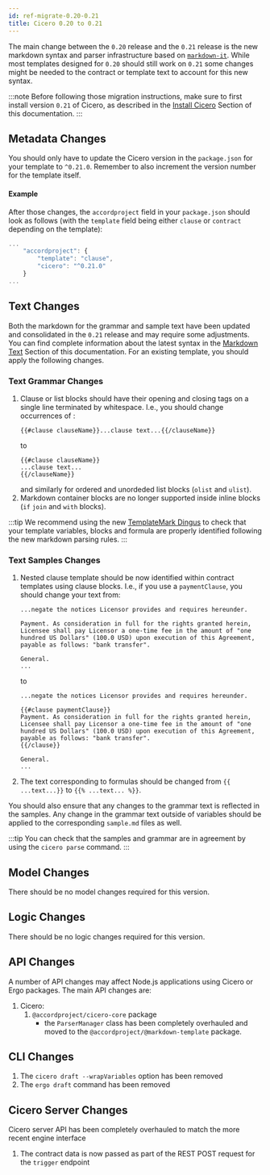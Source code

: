 ```yaml
---
id: ref-migrate-0.20-0.21
title: Cicero 0.20 to 0.21
---
```


The main change between the `0.20` release and the `0.21` release is the new markdown syntax and parser infrastructure based on [`markdown-it`](https://github.com/markdown-it/markdown-it). While most templates designed for `0.20` should still work on `0.21` some changes might be needed to the contract or template text to account for this new syntax.

:::note
Before following those migration instructions, make sure to first install version `0.21` of Cicero, as described in the [Install Cicero](started-installation) Section of this documentation.
:::

## Metadata Changes

You should only have to update the Cicero version in the `package.json` for your template to `^0.21.0`. Remember to also increment the version number for the template itself.

#### Example

After those changes, the `accordproject` field in your `package.json` should look as follows (with the `template` field being either `clause` or `contract` depending on the template):
```js
...
    "accordproject": {
        "template": "clause",
        "cicero": "^0.21.0"
    }
...
```

## Text Changes

Both the markdown for the grammar and sample text have been updated and consolidated in the `0.21` release and may require some adjustments. You can find complete information about the latest syntax in the [Markdown Text](markup-preliminaries) Section of this documentation. For an existing template, you should apply the following changes.

### Text Grammar Changes

1. Clause or list blocks should have their opening and closing tags on a single line terminated by whitespace. I.e., you should change occurrences of :
   ```
   {{#clause clauseName}}...clause text...{{/clauseName}}
   ```
   to
   ```
   {{#clause clauseName}}
   ...clause text...
   {{/clauseName}}
   ```
   and similarly for ordered and unordeded list blocks (`olist` and `ulist`).
2. Markdown container blocks are no longer supported inside inline blocks (`if` `join` and `with` blocks).

:::tip
We recommend using the new [TemplateMark Dingus](https://templatemark-dingus.netlify.app) to check that your template variables, blocks and formula are properly identified following the new markdown parsing rules.
:::

### Text Samples Changes

1. Nested clause template should be now identified within contract templates using clause blocks. I.e., if you use a `paymentClause`, you should change your text from:
   ```
   ...negate the notices Licensor provides and requires hereunder.

   Payment. As consideration in full for the rights granted herein, Licensee shall pay Licensor a one-time fee in the amount of "one hundred US Dollars" (100.0 USD) upon execution of this Agreement, payable as follows: "bank transfer".

   General.
   ...
   ```
   to
   ```
   ...negate the notices Licensor provides and requires hereunder.

   {{#clause paymentClause}}
   Payment. As consideration in full for the rights granted herein, Licensee shall pay Licensor a one-time fee in the amount of "one hundred US Dollars" (100.0 USD) upon execution of this Agreement, payable as follows: "bank transfer".
   {{/clause}}

   General.
   ...
   ```
2. The text corresponding to formulas should be changed from `{{ ...text...}}` to `{{% ...text... %}}`.

You should also ensure that any changes to the grammar text is reflected in the samples. Any change in the grammar text outside of variables should be applied to the corresponding `sample.md` files as well.

:::tip
You can check that the samples and grammar are in agreement by using the `cicero parse` command.
:::

## Model Changes

There should be no model changes required for this version.

## Logic Changes

There should be no logic changes required for this version.

## API Changes

A number of API changes may affect Node.js applications using Cicero or Ergo packages. The main API changes are:
1. Cicero:
   1. `@accordproject/cicero-core` package
      - the `ParserManager` class has been completely overhauled and moved to the `@accordproject/@markdown-template` package.

## CLI Changes

1. The `cicero draft --wrapVariables` option has been removed
2. The `ergo draft` command has been removed

## Cicero Server Changes

Cicero server API has been completely overhauled to match the more recent engine interface
1. The contract data is now passed as part of the REST POST request for the `trigger` endpoint

